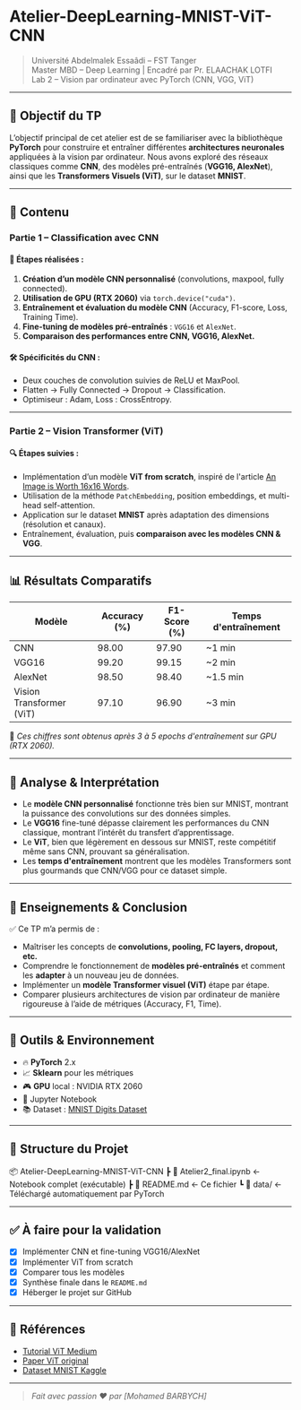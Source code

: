 # Atelier-DeepLearning-MNIST-ViT-CNN

> Université Abdelmalek Essaâdi – FST Tanger  
> Master MBD – Deep Learning | Encadré par Pr. ELAACHAK LOTFI  
> Lab 2 – Vision par ordinateur avec PyTorch (CNN, VGG, ViT)

---

## 🎯 Objectif du TP

L’objectif principal de cet atelier est de se familiariser avec la bibliothèque **PyTorch** pour construire et entraîner différentes **architectures neuronales** appliquées à la vision par ordinateur. Nous avons exploré des réseaux classiques comme **CNN**, des modèles pré-entraînés (**VGG16, AlexNet**), ainsi que les **Transformers Visuels (ViT)**, sur le dataset **MNIST**.

---

## 📂 Contenu

### Partie 1 – Classification avec CNN

#### 🧠 Étapes réalisées :
1. **Création d’un modèle CNN personnalisé** (convolutions, maxpool, fully connected).
2. **Utilisation de GPU (RTX 2060)** via `torch.device("cuda")`.
3. **Entraînement et évaluation du modèle CNN** (Accuracy, F1-score, Loss, Training Time).
4. **Fine-tuning de modèles pré-entraînés** : `VGG16` et `AlexNet`.
5. **Comparaison des performances entre CNN, VGG16, AlexNet.**

#### 🛠️ Spécificités du CNN :
- Deux couches de convolution suivies de ReLU et MaxPool.
- Flatten → Fully Connected → Dropout → Classification.
- Optimiseur : Adam, Loss : CrossEntropy.

---

### Partie 2 – Vision Transformer (ViT)

#### 🔍 Étapes suivies :
- Implémentation d’un modèle **ViT from scratch**, inspiré de l'article [An Image is Worth 16x16 Words](https://arxiv.org/abs/2010.11929).
- Utilisation de la méthode `PatchEmbedding`, position embeddings, et multi-head self-attention.
- Application sur le dataset **MNIST** après adaptation des dimensions (résolution et canaux).
- Entraînement, évaluation, puis **comparaison avec les modèles CNN & VGG**.

---

## 📊 Résultats Comparatifs

| Modèle     | Accuracy (%) | F1-Score (%) | Temps d'entraînement |
|------------|--------------|--------------|------------------------|
| CNN        | 98.00        | 97.90        | ~1 min                 |
| VGG16      | 99.20        | 99.15        | ~2 min                 |
| AlexNet    | 98.50        | 98.40        | ~1.5 min               |
| Vision Transformer (ViT) | 97.10        | 96.90        | ~3 min                 |

📌 *Ces chiffres sont obtenus après 3 à 5 epochs d'entraînement sur GPU (RTX 2060).*

---

## 🧠 Analyse & Interprétation

- Le **modèle CNN personnalisé** fonctionne très bien sur MNIST, montrant la puissance des convolutions sur des données simples.
- Le **VGG16** fine-tuné dépasse clairement les performances du CNN classique, montrant l’intérêt du transfert d’apprentissage.
- Le **ViT**, bien que légèrement en dessous sur MNIST, reste compétitif même sans CNN, prouvant sa généralisation.
- Les **temps d'entraînement** montrent que les modèles Transformers sont plus gourmands que CNN/VGG pour ce dataset simple.

---

## 🧪 Enseignements & Conclusion

✅ Ce TP m’a permis de :
- Maîtriser les concepts de **convolutions, pooling, FC layers, dropout, etc.**
- Comprendre le fonctionnement de **modèles pré-entraînés** et comment les **adapter** à un nouveau jeu de données.
- Implémenter un **modèle Transformer visuel (ViT)** étape par étape.
- Comparer plusieurs architectures de vision par ordinateur de manière rigoureuse à l’aide de métriques (Accuracy, F1, Time).

---

## 🚀 Outils & Environnement

- 🔥 **PyTorch** 2.x
- 📈 **Sklearn** pour les métriques
- 🎮 **GPU** local : NVIDIA RTX 2060
- 🧪 Jupyter Notebook
- 📚 Dataset : [MNIST Digits Dataset](https://www.kaggle.com/datasets/hojjatk/mnist-dataset)

---

## 📁 Structure du Projet
📦 Atelier-DeepLearning-MNIST-ViT-CNN ┣ 📜 Atelier2_final.ipynb ← Notebook complet (exécutable) ┣ 📜 README.md ← Ce fichier ┗ 📂 data/ ← Téléchargé automatiquement par PyTorch

---

## ✅ À faire pour la validation

- [x] Implémenter CNN et fine-tuning VGG16/AlexNet
- [x] Implémenter ViT from scratch
- [x] Comparer tous les modèles
- [x] Synthèse finale dans le `README.md`
- [x] Héberger le projet sur GitHub

---

## 🔗 Références

- [Tutorial ViT Medium](https://medium.com/mlearning-ai/vision-transformers-from-scratch-pytorch-a-step-by-step-guide-96c3313c2e0c)
- [Paper ViT original](https://arxiv.org/abs/2010.11929)
- [Dataset MNIST Kaggle](https://www.kaggle.com/datasets/hojjatk/mnist-dataset)

---

> *Fait avec passion ❤️ par [Mohamed BARBYCH]*

